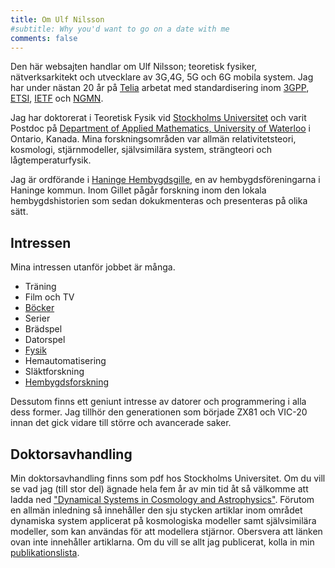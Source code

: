 ```yaml
---
title: Om Ulf Nilsson   
#subtitle: Why you'd want to go on a date with me
comments: false
---
```


Den här websajten handlar om Ulf Nilsson; teoretisk fysiker, nätverksarkitekt och utvecklare av 3G,4G, 5G och 6G mobila system. Jag har under nästan 20 år på [Telia](https://www.teliacompany.com) arbetat med standardisering inom [3GPP](https://www.3gpp.org), [ETSI](https://www.etsi.org), [IETF](https://www.ietf.org) och [NGMN](https://ngmn.org). 

Jag har doktorerat i Teoretisk Fysik vid [Stockholms Universitet](https://www.su.se/fysikum) och varit Postdoc på [Department of Applied Mathematics, University of Waterloo](https://uwaterloo.ca/applied-mathematics) i Ontario, Kanada. Mina forskningsområden var allmän relativitetsteori, kosmologi, stjärnmodeller, självsimilära system, strängteori och lågtemperaturfysik. 

Jag är ordförande i [Haninge Hembygdsgille](https://www.hembygd.se/haninge-hembygdsgille), en av hembygdsföreningarna i Haninge kommun. Inom Gillet pågår forskning inom den lokala hembygdshistorien som sedan dokukmenteras och presenteras på olika sätt.


## Intressen
Mina intressen utanför jobbet är många. 

* Träning
* Film och TV
* [Böcker](/books)
* Serier
* Brädspel
* Datorspel
* [Fysik](/fysik)
* Hemautomatisering
* Släktforskning
* [Hembygdsforskning](/hembygd)
 
Dessutom finns ett geniunt intresse av datorer och programmering i alla dess former. Jag tillhör den generationen som började ZX81 och VIC-20 innan det gick vidare till större och avancerade saker. 

## Doktorsavhandling
Min doktorsavhandling finns som pdf hos Stockholms Universitet. Om du vill se vad jag (till stor del) ägnade hela fem år av min tid åt så välkomme att ladda ned ["Dynamical Systems in Cosmology and Astrophysics"](https://pubs.sub.su.se/4959.pdf). Förutom en allmän inledning så innehåller den sju stycken artiklar inom området dynamiska system applicerat på kosmologiska modeller samt självsimilära modeller, som kan användas för att modellera stjärnor.  Obersvera att länken ovan inte innehåller artiklarna. Om du vill se allt jag publicerat, kolla in min [publikationslista](/page/publikationslista).
